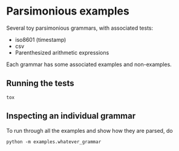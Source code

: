 # Parsimonious examples

Several toy parsimonious grammars, with associated tests:
- iso8601 (timestamp)
- csv
- Parenthesized arithmetic expressions

Each grammar has some associated examples and non-examples.

## Running the tests
```
tox
```

## Inspecting an individual grammar

To run through all the examples and show how they are parsed, do
```
python -m examples.whatever_grammar
```
